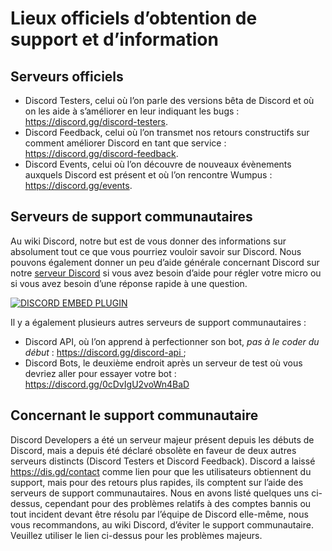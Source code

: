 <!-- TITLE: Support Discord -->
<!-- SUBTITLE: Serveurs communautaires de support et informations relatifs à Discord -->

# Lieux officiels d’obtention de support et d’information
## Serveurs officiels
* Discord Testers, celui où l’on parle des versions bêta de Discord et où on les aide à s’améliorer en leur indiquant les bugs : https://discord.gg/discord-testers.
* Discord Feedback, celui où l’on transmet nos retours constructifs sur comment améliorer Discord en tant que service : https://discord.gg/discord-feedback.
* Discord Events, celui où l’on découvre de nouveaux évènements auxquels Discord est présent et où l’on rencontre Wumpus : https://discord.gg/events.

## Serveurs de support communautaires

Au wiki Discord, notre but est de vous donner des informations sur absolument tout ce que vous pourriez vouloir savoir sur Discord.
Nous pouvons également donner un peu d’aide générale concernant Discord sur notre [serveur Discord](https://discord.gg/ZRJ9Ghh) si vous avez besoin d’aide pour régler votre micro ou si vous avez besoin d’une réponse rapide à une question.

<a href="https://discord.gg/ZRJ9Ghh">![DISCORD EMBED PLUGIN](https://discordapp.com/api/guilds/367460196148183040/widget.png?style=banner2)</a>

Il y a également plusieurs autres serveurs de support communautaires :
* Discord API, où l’on apprend à perfectionner son bot, *pas à le coder du début* : https://discord.gg/discord-api ;
* Discord Bots, le deuxième endroit après un serveur de test où vous devriez aller pour essayer votre bot : https://discord.gg/0cDvIgU2voWn4BaD

## Concernant le support communautaire
Discord Developers a été un serveur majeur présent depuis les débuts de Discord, mais a depuis été déclaré obsolète en faveur de deux autres serveurs distincts (Discord Testers et Discord Feedback). Discord a laissé https://dis.gd/contact comme lien pour que les utilisateurs obtiennent du support, mais pour des retours plus rapides, ils comptent sur l’aide des serveurs de support communautaires. Nous en avons listé quelques uns ci-dessus, cependant pour des problèmes relatifs à des comptes bannis ou tout incident devant être résolu par l’équipe de Discord elle-même, nous vous recommandons, au wiki Discord, d’éviter le support communautaire. Veuillez utiliser le lien ci-dessus pour les problèmes majeurs.